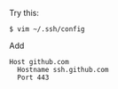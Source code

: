 Try this:

```
$ vim ~/.ssh/config
```

Add

```
Host github.com
  Hostname ssh.github.com
  Port 443
```